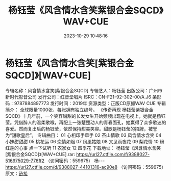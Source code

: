 ﻿---
title: 杨钰莹《风含情水含笑紫银合金SQCD》WAV+CUE
date: 2023-10-29 10:48:16
categories: WAV车载音乐、镜像
tags: 华语中文
---
# 杨钰莹《风含情水含笑[紫银合金SQCD]》[WAV+CUE]

专辑名称：风含情水含笑[紫银合金SQCD]
专辑艺人：杨钰莹
出版公司：广州市新时代影音公司
发行公司：红音堂唱片
ISRC：CN-F21-92-302-00/A.J6
条形码：9787884897773
发行时间：2019年
资源类型：正版CD原抓WAV CUE
专辑简介：
全球限量1000张，每张拥有独立编号。
《传奇再现
杨钰莹紫银合金SQCD》十几年前，一个笑容甜甜的长发女生开始频频出现在电视上，她就是杨钰莹。凭借醉人的温柔歌喉，再配上一张楚楚动人的青春面孔，她赢得了众多歌迷的喜爱。然而复出后的杨钰莹，依然保持甜美笑容。甜歌是杨钰莹的招牌，被誉为“甜歌皇后”。
专辑曲目：
01 心相印手牵手
02 茶山情歌
03 风含情水含笑
04 小妹甜甜甜
05 桃花运
06 恋情如烟
07 凤凰姑娘
08 又见雨夜花
09 梨花情
10 粉红莲的心事
点一下试听
11 农家女
12 四季花
下载地址：
杨钰莹《风含情水含笑[紫银合金SQCD]》[WAV+CUE].rar: https://url27.ctfile.com/f/9388027-516975029-776ff2
（访问密码：559675）
杨---
https://url27.ctfile.com/d/9388027-44101316-ac90e8
（访问密码：559675）
原文：[链接](https://blog.sina.com.cn/s/blog_1647c7e76010313o4.html)